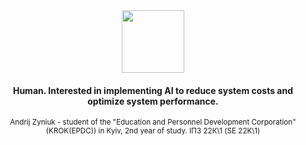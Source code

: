 <div id="header" align="center">
    <img src="https://i.ibb.co/0y8wY23/rounded-in-photoretrica.png" width="100">
    <h4>Human. Interested in implementing AI to reduce system costs and optimize system performance.</h4>
    <sub>Andrij Zyniuk - student of the "Education and Personnel Development Corporation" (KROK(EPDC)) in Kyiv, 2nd year of study. ІПЗ 22К\1 (SE 22K\1)</sub>
</div>
<img src="https://komarev.com/ghpvc/?username=pgmtags&style=flat-square&color=blue" alt=""/>

